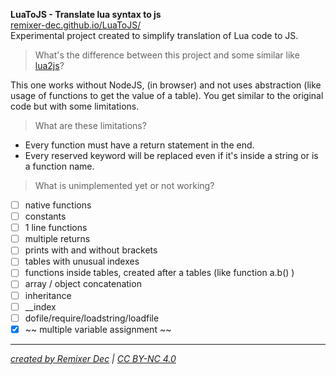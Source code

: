 **LuaToJS - Translate lua syntax to js**   
[remixer-dec.github.io/LuaToJS/](https://remixer-dec.github.io/LuaToJS/)  
Experimental project created to simplify translation of Lua code to JS.  
> What's the difference between this project and some similar like [lua2js](https://github.com/mherkender/lua.js)?

This one works without NodeJS, (in browser) and not uses abstraction (like usage of functions to get the value of a table). You get similar to the original code but with some limitations. 
> What are these limitations?

 - Every function must have a return statement in the end.
 - Every reserved keyword will be replaced even if it's inside a string or is a function name. 

> What is unimplemented yet or not working?

* [ ] native functions  
* [ ] constants  
* [ ] 1 line functions  
* [ ] multiple returns  
* [ ] prints with and without brackets  
* [ ] tables with unusual indexes  
* [ ] functions inside tables, created after a tables (like function a.b() )  
* [ ] array / object concatenation  
* [ ] inheritance  
* [ ] __index  
* [ ] dofile/require/loadstring/loadfile  
* [x] ~~ multiple variable assignment ~~  
** **
*[created by Remixer Dec](https://github.com/remixer-dec) | [CC BY-NC 4.0](https://creativecommons.org/licenses/by-nc/4.0/legalcode)*
